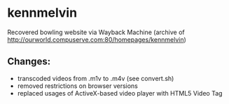 # kennmelvin
Recovered bowling website via Wayback Machine (archive of http://ourworld.compuserve.com:80/homepages/kennmelvin)

## Changes:
- transcoded videos from .m1v to .m4v (see convert.sh)
- removed restrictions on browser versions
- replaced usages of ActiveX-based video player with HTML5 Video Tag
